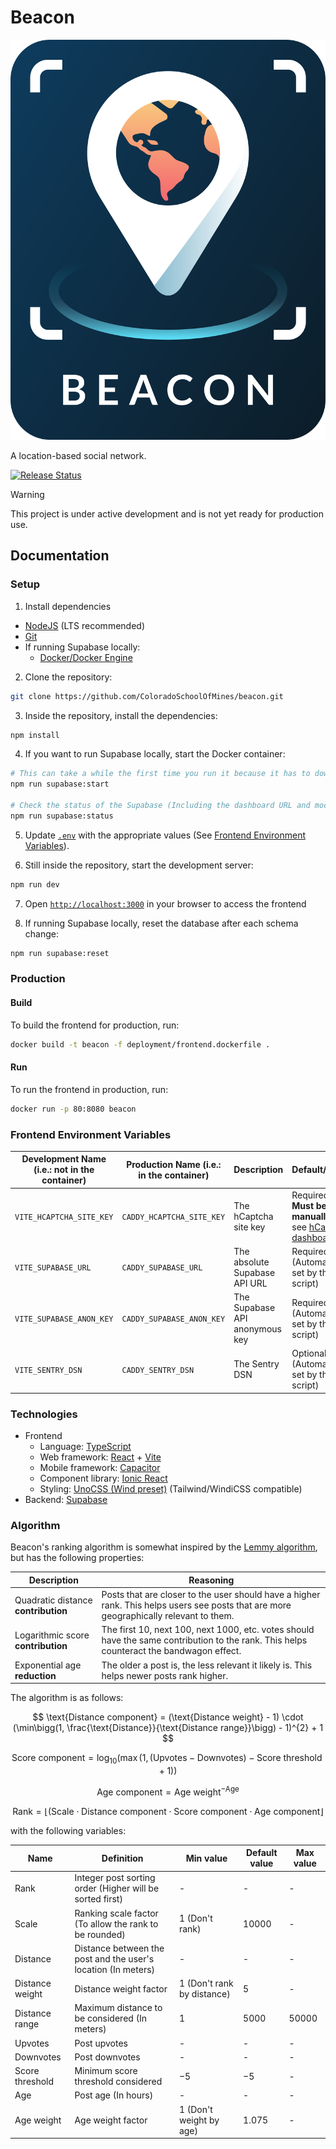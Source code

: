 # Beacon

<p align="center">
  <img alt="Beacon card" height="640" width="512" src="src/assets/card.png">
</p>

A location-based social network.

[![Release Status](https://img.shields.io/github/actions/workflow/status/ColoradoSchoolOfMines/beacon/release.yml?label=Release&style=flat-square)](https://github.com/ColoradoSchoolOfMines/beacon/actions/workflows/release.yml)

> [!WARNING]
> This project is under active development and is not yet ready for production use.

## Documentation

### Setup

1. Install dependencies

- [NodeJS](https://nodejs.org/en/download/) (LTS recommended)
- [Git](https://git-scm.com/downloads)
- If running Supabase locally:
  - [Docker/Docker Engine](https://docs.docker.com/engine/install/)

2. Clone the repository:

```bash
git clone https://github.com/ColoradoSchoolOfMines/beacon.git
```

3. Inside the repository, install the dependencies:

```bash
npm install
```

4. If you want to run Supabase locally, start the Docker container:

```bash
# This can take a while the first time you run it because it has to download a bunch of Docker images
npm run supabase:start

# Check the status of the Supabase (Including the dashboard URL and mock email server URL)
npm run supabase:status
```

5. Update [`.env`](.env) with the appropriate values (See [Frontend Environment Variables](#frontend-environment-variables)).

6. Still inside the repository, start the development server:

```bash
npm run dev
```

7. Open [`http://localhost:3000`](http://localhost:3000) in your browser to access the frontend

8. If running Supabase locally, reset the database after each schema change:

```bash
npm run supabase:reset
```

### Production

#### Build

To build the frontend for production, run:

```bash
docker build -t beacon -f deployment/frontend.dockerfile .
```

#### Run

To run the frontend in production, run:

```bash
docker run -p 80:8080 beacon
```

### Frontend Environment Variables

| Development Name (i.e.: not in the container) | Production Name (i.e.: in the container) | Description                    | Default/Required                                                                                                         |
| --------------------------------------------- | ---------------------------------------- | ------------------------------ | ------------------------------------------------------------------------------------------------------------------------ |
| `VITE_HCAPTCHA_SITE_KEY`                      | `CADDY_HCAPTCHA_SITE_KEY`                | The hCaptcha site key          | Required ( :warning: **Must be manually set** :warning:; see [hCaptcha dashboard](https://dashboard.hcaptcha.com/sites)) |
| `VITE_SUPABASE_URL`                           | `CADDY_SUPABASE_URL`                     | The absolute Supabase API URL  | Required (Automatically set by the setup script)                                                                         |
| `VITE_SUPABASE_ANON_KEY`                      | `CADDY_SUPABASE_ANON_KEY`                | The Supabase API anonymous key | Required (Automatically set by the setup script)                                                                         |
| `VITE_SENTRY_DSN`                             | `CADDY_SENTRY_DSN`                       | The Sentry DSN                 | Optional (Automatically set by the setup script)                                                                         |

### Technologies

- Frontend
  - Language: [TypeScript](https://www.typescriptlang.org)
  - Web framework: [React](https://reactjs.org) + [Vite](https://vitejs.dev)
  - Mobile framework: [Capacitor](https://capacitorjs.com)
  - Component library: [Ionic React](https://ionicframework.com/docs/react)
  - Styling: [UnoCSS (Wind preset)](https://unocss.dev/presets/wind#wind-preset) (Tailwind/WindiCSS compatible)
- Backend: [Supabase](https://supabase.com)

### Algorithm

Beacon's ranking algorithm is somewhat inspired by the [Lemmy algorithm](https://join-lemmy.org/docs/contributors/07-ranking-algo.html), but has the following properties:

| Description                         | Reasoning                                                                                                                                      |
| ----------------------------------- | ---------------------------------------------------------------------------------------------------------------------------------------------- |
| Quadratic distance **contribution** | Posts that are closer to the user should have a higher rank. This helps users see posts that are more geographically relevant to them.         |
| Logarithmic score **contribution**  | The first $10$, next $100$, next $1000$, etc. votes should have the same contribution to the rank. This helps counteract the bandwagon effect. |
| Exponential age **reduction**       | The older a post is, the less relevant it likely is. This helps newer posts rank higher.                                                       |

The algorithm is as follows:

$$
\text{Distance component} = (\text{Distance weight} - 1) \cdot (\min\bigg(1, \frac{\text{Distance}}{\text{Distance range}}\bigg) - 1)^{2} + 1
$$

$$
\text{Score component} = \log_{10}(\max(1, (\text{Upvotes} - \text{Downvotes}) - \text{Score threshold} + 1))
$$

$$
\text{Age component} = \text{Age weight}^{- \text{Age}}
$$

$$
\text{Rank} = \lfloor(\text{Scale} \cdot \text{Distance component} \cdot \text{Score component} \cdot \text{Age component}\rfloor
$$

with the following variables:

| Name                     | Definition                                                    | Min value                    | Default value | Max value |
| ------------------------ | ------------------------------------------------------------- | ---------------------------- | ------------- | --------- |
| $\text{Rank}$            | Integer post sorting order (Higher will be sorted first)      | -                            | -             | -         |
| $\text{Scale}$           | Ranking scale factor (To allow the rank to be rounded)        | $1$ (Don't rank)             | $10000$       | -         |
| $\text{Distance}$        | Distance between the post and the user's location (In meters) | -                            | -             | -         |
| $\text{Distance weight}$ | Distance weight factor                                        | $1$ (Don't rank by distance) | $5$           | -         |
| $\text{Distance range}$  | Maximum distance to be considered (In meters)                 | $1$                          | $5000$        | $50000$   |
| $\text{Upvotes}$         | Post upvotes                                                  | -                            | -             | -         |
| $\text{Downvotes}$       | Post downvotes                                                | -                            | -             | -         |
| $\text{Score threshold}$ | Minimum score threshold considered                            | $-5$                         | $-5$          | -         |
| $\text{Age}$             | Post age (In hours)                                           | -                            | -             | -         |
| $\text{Age weight}$      | Age weight factor                                             | $1$ (Don't weight by age)    | $1.075$       | -         |

